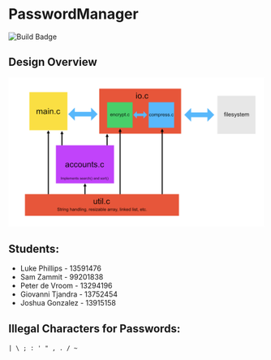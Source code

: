 # PasswordManager
![Build Badge](https://github.com/OrigamiDev-Pete/PasswordManager/actions/workflows/build.yml/badge.svg)

## Design Overview
![Overview](docs/Overview.png)


## Students: 
* Luke Phillips - 13591476
* Sam Zammit - 99201838
* Peter de Vroom - 13294196
* Giovanni Tjandra - 13752454
* Joshua Gonzalez - 13915158

## Illegal Characters for Passwords:
```
| \ ; : ' " , . / ~ 
```
